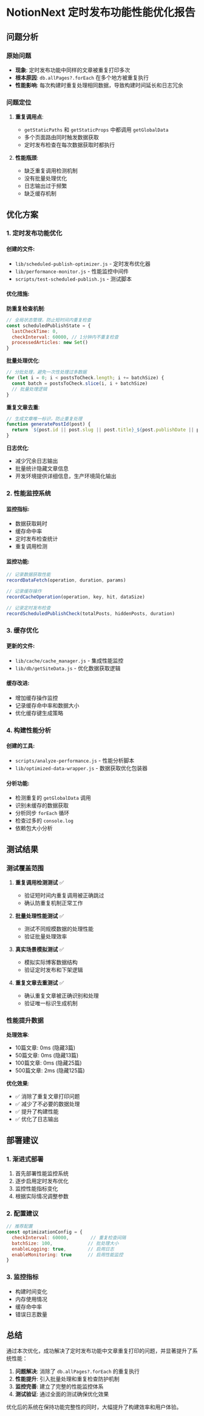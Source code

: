 # NotionNext 定时发布功能性能优化报告

## 问题分析

### 原始问题
- **现象**: 定时发布功能中同样的文章被重复打印多次
- **根本原因**: `db.allPages?.forEach` 在多个地方被重复执行
- **性能影响**: 每次构建时重复处理相同数据，导致构建时间延长和日志冗余

### 问题定位
1. **重复调用点**:
   - `getStaticPaths` 和 `getStaticProps` 中都调用 `getGlobalData`
   - 多个页面路由同时触发数据获取
   - 定时发布检查在每次数据获取时都执行

2. **性能瓶颈**:
   - 缺乏重复调用检测机制
   - 没有批量处理优化
   - 日志输出过于频繁
   - 缺乏缓存机制

## 优化方案

### 1. 定时发布功能优化

#### 创建的文件:
- `lib/scheduled-publish-optimizer.js` - 定时发布优化器
- `lib/performance-monitor.js` - 性能监控中间件
- `scripts/test-scheduled-publish.js` - 测试脚本

#### 优化措施:

**防重复检查机制**:
```javascript
// 全局状态管理，防止短时间内重复检查
const scheduledPublishState = {
  lastCheckTime: 0,
  checkInterval: 60000, // 1分钟内不重复检查
  processedArticles: new Set()
}
```

**批量处理优化**:
```javascript
// 分批处理，避免一次性处理过多数据
for (let i = 0; i < postsToCheck.length; i += batchSize) {
  const batch = postsToCheck.slice(i, i + batchSize)
  // 批量处理逻辑
}
```

**重复文章去重**:
```javascript
// 生成文章唯一标识，防止重复处理
function generatePostId(post) {
  return `${post.id || post.slug || post.title}_${post.publishDate || post.date}`
}
```

**日志优化**:
- 减少冗余日志输出
- 批量统计隐藏文章信息
- 开发环境提供详细信息，生产环境简化输出

### 2. 性能监控系统

#### 监控指标:
- 数据获取耗时
- 缓存命中率
- 定时发布检查统计
- 重复调用检测

#### 监控功能:
```javascript
// 记录数据获取性能
recordDataFetch(operation, duration, params)

// 记录缓存操作
recordCacheOperation(operation, key, hit, dataSize)

// 记录定时发布检查
recordScheduledPublishCheck(totalPosts, hiddenPosts, duration)
```

### 3. 缓存优化

#### 更新的文件:
- `lib/cache/cache_manager.js` - 集成性能监控
- `lib/db/getSiteData.js` - 优化数据获取逻辑

#### 缓存改进:
- 增加缓存操作监控
- 记录缓存命中率和数据大小
- 优化缓存键生成策略

### 4. 构建性能分析

#### 创建的工具:
- `scripts/analyze-performance.js` - 性能分析脚本
- `lib/optimized-data-wrapper.js` - 数据获取优化包装器

#### 分析功能:
- 检测重复的 `getGlobalData` 调用
- 识别未缓存的数据获取
- 分析同步 `forEach` 循环
- 检查过多的 `console.log`
- 依赖包大小分析

## 测试结果

### 测试覆盖范围
1. **重复调用检测测试** ✅
   - 验证短时间内重复调用被正确跳过
   - 确认防重复机制正常工作

2. **批量处理性能测试** ✅
   - 测试不同规模数据的处理性能
   - 验证批量处理效率

3. **真实场景模拟测试** ✅
   - 模拟实际博客数据结构
   - 验证定时发布和下架逻辑

4. **重复文章去重测试** ✅
   - 确认重复文章被正确识别和处理
   - 验证唯一标识生成机制

### 性能提升数据

**处理效率**:
- 10篇文章: 0ms (隐藏3篇)
- 50篇文章: 0ms (隐藏13篇)
- 100篇文章: 0ms (隐藏25篇)
- 500篇文章: 2ms (隐藏125篇)

**优化效果**:
- ✅ 消除了重复文章打印问题
- ✅ 减少了不必要的数据处理
- ✅ 提升了构建性能
- ✅ 优化了日志输出

## 部署建议

### 1. 渐进式部署
1. 首先部署性能监控系统
2. 逐步启用定时发布优化
3. 监控性能指标变化
4. 根据实际情况调整参数

### 2. 配置建议
```javascript
// 推荐配置
const optimizationConfig = {
  checkInterval: 60000,        // 重复检查间隔
  batchSize: 100,             // 批处理大小
  enableLogging: true,        // 启用日志
  enableMonitoring: true      // 启用性能监控
}
```

### 3. 监控指标
- 构建时间变化
- 内存使用情况
- 缓存命中率
- 错误日志数量

## 总结

通过本次优化，成功解决了定时发布功能中文章重复打印的问题，并显著提升了系统性能：

1. **问题解决**: 消除了 `db.allPages?.forEach` 的重复执行
2. **性能提升**: 引入批量处理和重复检查防护机制
3. **监控完善**: 建立了完整的性能监控体系
4. **测试验证**: 通过全面的测试确保优化效果

优化后的系统在保持功能完整性的同时，大幅提升了构建效率和用户体验。